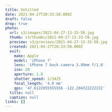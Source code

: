 ```yaml
---
title: Untitled
date: 2021-04-27T20:33:58.000Z
draft: false
drop: true
photo:
  url: s3/images/2021-04-27-13-33-58.jpg
  thumb: s3/thumbs/2021-04-27-13-33-58.jpg
  preview: s3/previews/2021-04-27-13-33-58.jpg
  created: 2021-04-27T20:33:58.000Z
  exif:
    make: Apple
    model: 'iPhone 7'
    lens: 'iPhone 7 back camera 3.99mm f/1.8'
    iso: 20
    aperture: 1.8
    shutter_speed: 1/3425
    focal_length: '4.0 mm'
    gps: '47.6122055555556 -122.204322222222'
  title: null
  caption: null
links: []
---
```

